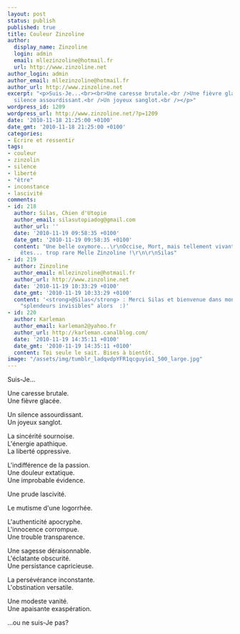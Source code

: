 ```yaml
---
layout: post
status: publish
published: true
title: Couleur Zinzoline
author:
  display_name: Zinzoline
  login: admin
  email: mllezinzoline@hotmail.fr
  url: http://www.zinzoline.net
author_login: admin
author_email: mllezinzoline@hotmail.fr
author_url: http://www.zinzoline.net
excerpt: "<p>Suis-Je...<br><br>Une caresse brutale.<br />Une fièvre glacée.<br><br>Un
  silence assourdissant.<br />Un joyeux sanglot.<br /></p>"
wordpress_id: 1209
wordpress_url: http://www.zinzoline.net/?p=1209
date: '2010-11-18 21:25:00 +0100'
date_gmt: '2010-11-18 21:25:00 +0100'
categories:
- Ecrire et ressentir
tags:
- couleur
- zinzolin
- silence
- liberté
- "être"
- inconstance
- lascivité
comments:
- id: 218
  author: Silas, Chien d'Utopie
  author_email: silasutopiadog@gmail.com
  author_url: ''
  date: '2010-11-19 09:58:35 +0100'
  date_gmt: '2010-11-19 09:58:35 +0100'
  content: "Une belle oxymore...\r\nOccise, Mort, mais tellement vivante !\r\nVous
    êtes... trop rare Melle Zinzoline !\r\n\r\nSilas"
- id: 219
  author: Zinzoline
  author_email: mllezinzoline@hotmail.fr
  author_url: http://www.zinzoline.net
  date: '2010-11-19 10:33:29 +0100'
  date_gmt: '2010-11-19 10:33:29 +0100'
  content: '<strong>@Silas</strong> : Merci Silas et bienvenue dans mon royaume de
    "splendeurs invisibles" alors  :)'
- id: 220
  author: Karleman
  author_email: karleman2@yahoo.fr
  author_url: http://karleman.canalblog.com/
  date: '2010-11-19 14:35:11 +0100'
  date_gmt: '2010-11-19 14:35:11 +0100'
  content: Toi seule le sait. Bises à bientôt.
image: "/assets/img/tumblr_ladqvdpYFR1qcguyio1_500_large.jpg"
---
```

<p>Suis-Je...</p>
<p>Une caresse brutale.<br />Une fièvre glacée.</p>
<p>Un silence assourdissant.<br />Un joyeux sanglot.<br /><a id="more"></a><a id="more-1209"></a></p>
<p>La sincérité sournoise.<br />L'énergie apathique.<br />La liberté oppressive.</p>
<p>L'indifférence de la passion.<br />Une douleur extatique.<br />Une improbable évidence.</p>
<p>Une prude lascivité.</p>
<p>Le mutisme d'une logorrhée.</p>
<p>L'authenticité apocryphe.<br />L'innocence corrompue.<br />Une trouble transparence.</p>
<p>Une sagesse déraisonnable.<br />L'éclatante obscurité.<br />Une persistance capricieuse.</p>
<p>La persévérance inconstante.<br />L'obstination versatile.</p>
<p>Une modeste vanité.<br />Une apaisante exaspération.</p>
<p>...ou ne suis-Je pas?</p>
